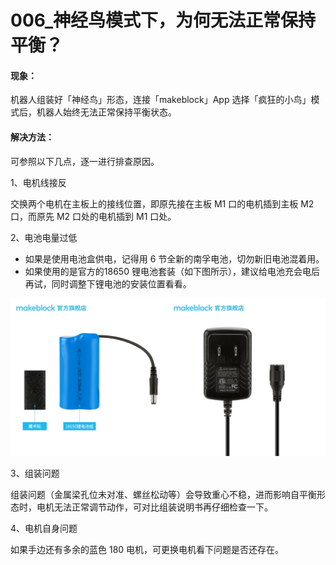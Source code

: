 # 006\_神经鸟模式下，为何无法正常保持平衡？

#### 现象：

机器人组装好「神经鸟」形态，连接「makeblock」App 选择「疯狂的小鸟」模式后，机器人始终无法正常保持平衡状态。

#### 解决方法：

可参照以下几点，逐一进行排查原因。

1、电机线接反

交换两个电机在主板上的接线位置，即原先接在主板 M1 口的电机插到主板 M2 口，而原先 M2 口处的电机插到 M1 口处。

2、电池电量过低

* 如果是使用电池盒供电，记得用 6 节全新的南孚电池，切勿新旧电池混着用。
* 如果使用的是官方的18650 锂电池套装（如下图所示），建议给电池充会电后再试，同时调整下锂电池的安装位置看看。

![](../.gitbook/assets/18650-chong-dian-qi-fu-ben.jpg)

3、组装问题

组装问题（金属梁孔位未对准、螺丝松动等）会导致重心不稳，进而影响自平衡形态时，电机无法正常调节动作，可对比组装说明书再仔细检查一下。

4、电机自身问题

如果手边还有多余的蓝色 180 电机，可更换电机看下问题是否还存在。

